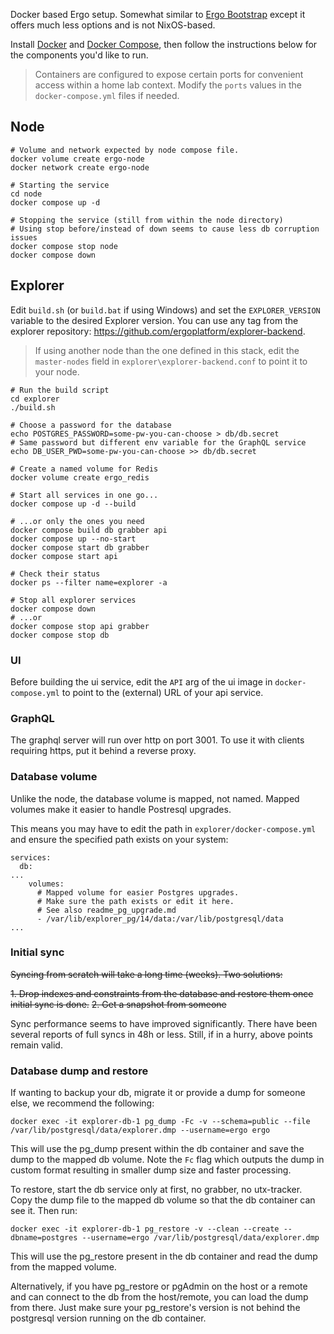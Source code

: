 Docker based Ergo setup. Somewhat similar to [Ergo Bootstrap](https://github.com/ergoplatform/ergo-bootstrap) except it offers much less options and is not NixOS-based.

Install [Docker](https://docs.docker.com/engine/install/) and [Docker Compose](https://docs.docker.com/compose/install/), then follow the instructions below for the components you'd like to run.

> Containers are configured to expose certain ports for convenient access within a home lab context. Modify the `ports` values in the `docker-compose.yml` files if needed.


## Node

```
# Volume and network expected by node compose file.
docker volume create ergo-node
docker network create ergo-node

# Starting the service
cd node
docker compose up -d

# Stopping the service (still from within the node directory)
# Using stop before/instead of down seems to cause less db corruption issues
docker compose stop node
docker compose down
```

## Explorer

Edit `build.sh` (or `build.bat` if using Windows) and set the `EXPLORER_VERSION` variable to the desired Explorer version. You can use any tag from the explorer repository: https://github.com/ergoplatform/explorer-backend.

> If using another node than the one defined in this stack, edit the `master-nodes` field in  `explorer\explorer-backend.conf` to point it to your node.

```
# Run the build script
cd explorer
./build.sh

# Choose a password for the database
echo POSTGRES_PASSWORD=some-pw-you-can-choose > db/db.secret
# Same password but different env variable for the GraphQL service
echo DB_USER_PWD=some-pw-you-can-choose >> db/db.secret

# Create a named volume for Redis
docker volume create ergo_redis

# Start all services in one go...
docker compose up -d --build

# ...or only the ones you need
docker compose build db grabber api
docker compose up --no-start
docker compose start db grabber
docker compose start api

# Check their status
docker ps --filter name=explorer -a

# Stop all explorer services
docker compose down
# ...or
docker compose stop api grabber
docker compose stop db
```

### UI

Before building the ui service, edit the `API` arg of the ui image in `docker-compose.yml` to point to the (external) URL of your api service.

### GraphQL

The graphql server will run over http on port 3001. To use it with clients requiring https, put it behind a reverse proxy.

### Database volume

Unlike the node, the database volume is mapped, not named. Mapped volumes make it easier to handle  Postresql upgrades.

This means you may have to edit the path in `explorer/docker-compose.yml` and ensure the specified path exists on your system:

```
services:
  db:
...
    volumes:
      # Mapped volume for easier Postgres upgrades.
      # Make sure the path exists or edit it here.
      # See also readme_pg_upgrade.md
      - /var/lib/explorer_pg/14/data:/var/lib/postgresql/data
...
```

### Initial sync

~~Syncing from scratch will take a long time (weeks). Two solutions:~~

~~1. Drop indexes and constraints from the database and restore them once initial sync is done.~~
~~2. Get a snapshot from someone~~

Sync performance seems to have improved significantly. There have been several reports of full syncs in 48h or less. Still, if in a hurry, above points remain valid.

### Database dump and restore
If wanting to backup your db, migrate it or provide a dump for someone else, we recommend the following:
```
docker exec -it explorer-db-1 pg_dump -Fc -v --schema=public --file /var/lib/postgresql/data/explorer.dmp --username=ergo ergo 
```
This will use the pg_dump present within the db container and save the dump to the mapped db volume. Note the `Fc` flag which outputs the dump in custom format resulting in smaller dump size and faster processing.

To restore, start the db service only at first, no grabber, no utx-tracker.
Copy the dump file to the mapped db volume so that the db container can see it. Then run:

```
docker exec -it explorer-db-1 pg_restore -v --clean --create --dbname=postgres --username=ergo /var/lib/postgresql/data/explorer.dmp
```
This will use the pg_restore present in the db container and read the dump from the mapped volume.

Alternatively, if you have pg_restore or pgAdmin on the host or a remote and can connect to the db from the host/remote, you can load the dump from there. Just make sure your pg_restore's version is not behind the postgresql version running on the db container.
